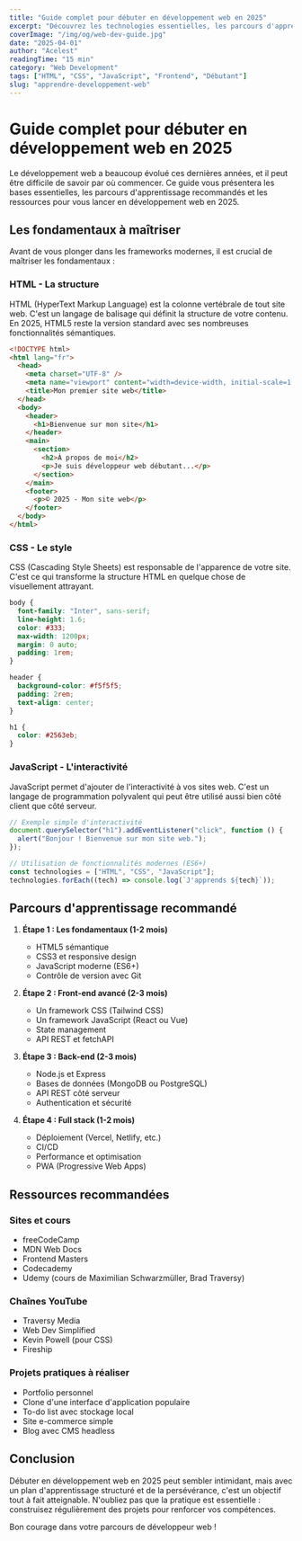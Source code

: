 ```yaml
---
title: "Guide complet pour débuter en développement web en 2025"
excerpt: "Découvrez les technologies essentielles, les parcours d'apprentissage et les ressources pour commencer votre carrière de développeur web cette année."
coverImage: "/img/og/web-dev-guide.jpg"
date: "2025-04-01"
author: "Acelest"
readingTime: "15 min"
category: "Web Development"
tags: ["HTML", "CSS", "JavaScript", "Frontend", "Débutant"]
slug: "apprendre-developpement-web"
---
```


# Guide complet pour débuter en développement web en 2025

Le développement web a beaucoup évolué ces dernières années, et il peut être difficile de savoir par où commencer. Ce guide vous présentera les bases essentielles, les parcours d'apprentissage recommandés et les ressources pour vous lancer en développement web en 2025.

## Les fondamentaux à maîtriser

Avant de vous plonger dans les frameworks modernes, il est crucial de maîtriser les fondamentaux :

### HTML - La structure

HTML (HyperText Markup Language) est la colonne vertébrale de tout site web. C'est un langage de balisage qui définit la structure de votre contenu. En 2025, HTML5 reste la version standard avec ses nombreuses fonctionnalités sémantiques.

```html
<!DOCTYPE html>
<html lang="fr">
  <head>
    <meta charset="UTF-8" />
    <meta name="viewport" content="width=device-width, initial-scale=1.0" />
    <title>Mon premier site web</title>
  </head>
  <body>
    <header>
      <h1>Bienvenue sur mon site</h1>
    </header>
    <main>
      <section>
        <h2>À propos de moi</h2>
        <p>Je suis développeur web débutant...</p>
      </section>
    </main>
    <footer>
      <p>© 2025 - Mon site web</p>
    </footer>
  </body>
</html>
```

### CSS - Le style

CSS (Cascading Style Sheets) est responsable de l'apparence de votre site. C'est ce qui transforme la structure HTML en quelque chose de visuellement attrayant.

```css
body {
  font-family: "Inter", sans-serif;
  line-height: 1.6;
  color: #333;
  max-width: 1200px;
  margin: 0 auto;
  padding: 1rem;
}

header {
  background-color: #f5f5f5;
  padding: 2rem;
  text-align: center;
}

h1 {
  color: #2563eb;
}
```

### JavaScript - L'interactivité

JavaScript permet d'ajouter de l'interactivité à vos sites web. C'est un langage de programmation polyvalent qui peut être utilisé aussi bien côté client que côté serveur.

```javascript
// Exemple simple d'interactivité
document.querySelector("h1").addEventListener("click", function () {
  alert("Bonjour ! Bienvenue sur mon site web.");
});

// Utilisation de fonctionnalités modernes (ES6+)
const technologies = ["HTML", "CSS", "JavaScript"];
technologies.forEach((tech) => console.log(`J'apprends ${tech}`));
```

## Parcours d'apprentissage recommandé

1. **Étape 1 : Les fondamentaux (1-2 mois)**

   - HTML5 sémantique
   - CSS3 et responsive design
   - JavaScript moderne (ES6+)
   - Contrôle de version avec Git

2. **Étape 2 : Front-end avancé (2-3 mois)**

   - Un framework CSS (Tailwind CSS)
   - Un framework JavaScript (React ou Vue)
   - State management
   - API REST et fetchAPI

3. **Étape 3 : Back-end (2-3 mois)**

   - Node.js et Express
   - Bases de données (MongoDB ou PostgreSQL)
   - API REST côté serveur
   - Authentication et sécurité

4. **Étape 4 : Full stack (1-2 mois)**
   - Déploiement (Vercel, Netlify, etc.)
   - CI/CD
   - Performance et optimisation
   - PWA (Progressive Web Apps)

## Ressources recommandées

### Sites et cours

- freeCodeCamp
- MDN Web Docs
- Frontend Masters
- Codecademy
- Udemy (cours de Maximilian Schwarzmüller, Brad Traversy)

### Chaînes YouTube

- Traversy Media
- Web Dev Simplified
- Kevin Powell (pour CSS)
- Fireship

### Projets pratiques à réaliser

- Portfolio personnel
- Clone d'une interface d'application populaire
- To-do list avec stockage local
- Site e-commerce simple
- Blog avec CMS headless

## Conclusion

Débuter en développement web en 2025 peut sembler intimidant, mais avec un plan d'apprentissage structuré et de la persévérance, c'est un objectif tout à fait atteignable. N'oubliez pas que la pratique est essentielle : construisez régulièrement des projets pour renforcer vos compétences.

Bon courage dans votre parcours de développeur web !
